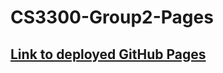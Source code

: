 # CS3300-Group2-Pages

## [Link to deployed GitHub Pages](https://cadenfarley700.github.io/CS3300-Group2-Pages/)
